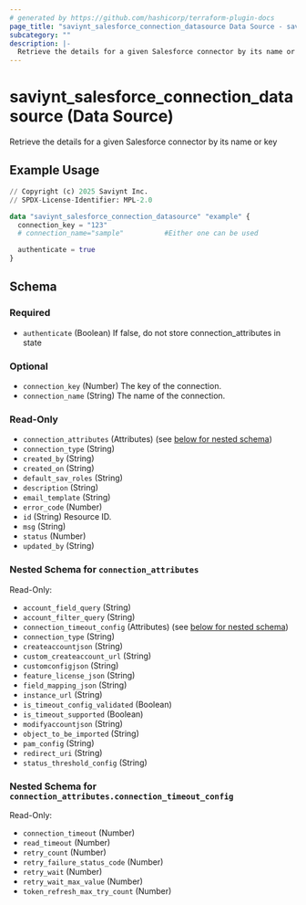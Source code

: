 ```yaml
---
# generated by https://github.com/hashicorp/terraform-plugin-docs
page_title: "saviynt_salesforce_connection_datasource Data Source - saviynt"
subcategory: ""
description: |-
  Retrieve the details for a given Salesforce connector by its name or key
---
```


# saviynt_salesforce_connection_datasource (Data Source)

Retrieve the details for a given Salesforce connector by its name or key

## Example Usage

```terraform
// Copyright (c) 2025 Saviynt Inc.
// SPDX-License-Identifier: MPL-2.0

data "saviynt_salesforce_connection_datasource" "example" {
  connection_key = "123"
  # connection_name="sample"          #Either one can be used

  authenticate = true
}
```

<!-- schema generated by tfplugindocs -->
## Schema

### Required

- `authenticate` (Boolean) If false, do not store connection_attributes in state

### Optional

- `connection_key` (Number) The key of the connection.
- `connection_name` (String) The name of the connection.

### Read-Only

- `connection_attributes` (Attributes) (see [below for nested schema](#nestedatt--connection_attributes))
- `connection_type` (String)
- `created_by` (String)
- `created_on` (String)
- `default_sav_roles` (String)
- `description` (String)
- `email_template` (String)
- `error_code` (Number)
- `id` (String) Resource ID.
- `msg` (String)
- `status` (Number)
- `updated_by` (String)

<a id="nestedatt--connection_attributes"></a>
### Nested Schema for `connection_attributes`

Read-Only:

- `account_field_query` (String)
- `account_filter_query` (String)
- `connection_timeout_config` (Attributes) (see [below for nested schema](#nestedatt--connection_attributes--connection_timeout_config))
- `connection_type` (String)
- `createaccountjson` (String)
- `custom_createaccount_url` (String)
- `customconfigjson` (String)
- `feature_license_json` (String)
- `field_mapping_json` (String)
- `instance_url` (String)
- `is_timeout_config_validated` (Boolean)
- `is_timeout_supported` (Boolean)
- `modifyaccountjson` (String)
- `object_to_be_imported` (String)
- `pam_config` (String)
- `redirect_uri` (String)
- `status_threshold_config` (String)

<a id="nestedatt--connection_attributes--connection_timeout_config"></a>
### Nested Schema for `connection_attributes.connection_timeout_config`

Read-Only:

- `connection_timeout` (Number)
- `read_timeout` (Number)
- `retry_count` (Number)
- `retry_failure_status_code` (Number)
- `retry_wait` (Number)
- `retry_wait_max_value` (Number)
- `token_refresh_max_try_count` (Number)

